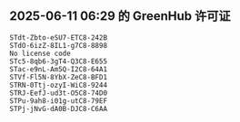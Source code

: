 ## 2025-06-11 06:29 的 GreenHub 许可证
```
STdt-Zbto-eSU7-ETC8-242B
STdO-6izZ-8IL1-g7C8-8898
No license code
STc5-8qb6-3gT4-Q3C8-E655
STac-e9nL-Am5Q-I2C8-64A1
STVf-Fl5N-8YbX-ZeC8-BFD1
STRN-0Ttj-ozyI-WiC8-9244
STRJ-EefJ-ud3t-O5C8-74D0
STPu-9ah8-i01g-utC8-79EF
STPj-jNvG-dA0B-DJC8-C6AA
```
